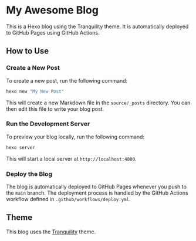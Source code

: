 # My Awesome Blog

This is a Hexo blog using the Tranquility theme. It is automatically deployed to GitHub Pages using GitHub Actions.

## How to Use

### Create a New Post

To create a new post, run the following command:

```bash
hexo new "My New Post"
```

This will create a new Markdown file in the `source/_posts` directory. You can then edit this file to write your blog post.

### Run the Development Server

To preview your blog locally, run the following command:

```bash
hexo server
```

This will start a local server at `http://localhost:4000`.

### Deploy the Blog

The blog is automatically deployed to GitHub Pages whenever you push to the `main` branch. The deployment process is handled by the GitHub Actions workflow defined in `.github/workflows/deploy.yml`.

## Theme

This blog uses the [Tranquility](https://github.com/hooozen/hexo-theme-tranquility) theme.